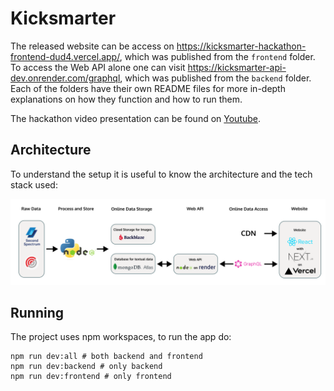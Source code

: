 # Kicksmarter

The released website can be access on https://kicksmarter-hackathon-frontend-dud4.vercel.app/, which was published from the `frontend` folder. To access the Web API alone one can visit https://kicksmarter-api-dev.onrender.com/graphql, which was published from the `backend` folder. Each of the folders have their own README files for more in-depth explanations on how they function and how to run them.

The hackathon video presentation can be found on [Youtube](https://www.youtube.com/watch?v=uIckvTeI7WE).

## Architecture

To understand the setup it is useful to know the architecture and the tech stack used:

![Architecture and Tech Stack](architecture.png)

## Running

The project uses npm workspaces, to run the app do:

```
npm run dev:all # both backend and frontend
npm run dev:backend # only backend
npm run dev:frontend # only frontend
```
